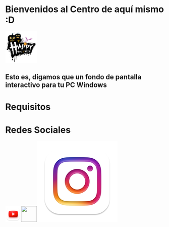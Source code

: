 # Bienvenidos al Centro de aquí mismo :D

<div style="width: 100%; heigth: 50px; display: felx; justify-content: center; align-items: center;">
    <img src="/static/img/imagen.png" width="100px" height="100px">
</div>

## Esto es, digamos que un fondo de pantalla interactivo para tu PC Windows

# Requisitos


# Redes Sociales
<a href="https://www.youtube.com/@OnelCrack"><img src="/static/img/socials/YouTube.png" width="50px" height="50px"></img></a><a href="https://www.facebook.com/profile.php?id=100092376152191"><img src="/src/static/img/socials/Facebook.png" width="50px" height="50px"></img></a><a href=""><img src="/static/img/socials/Instagram.png"></a>